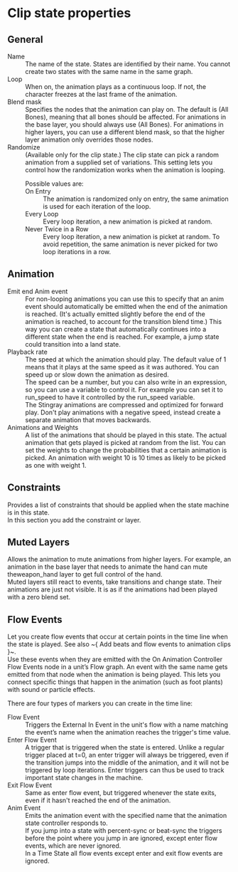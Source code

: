 # Clip state properties

## General

<dl>

<dt>Name</dt>
<dd>The name of the state. States are identified by their name. You cannot create two states with the same name in the same graph.</dd>

<dt>Loop</dt>

<dd>When on, the animation plays as a continuous loop. If not, the character freezes at the last frame of the animation.</dd>

<dt>Blend mask</dt>

<dd>Specifies the nodes that the animation can play on. The default is (All Bones), meaning that all bones should be affected. For animations in the base layer, you should always use (All Bones). For animations in higher layers, you can use a different blend mask, so that the higher layer animation only overrides those nodes.</dd>

<dt>Randomize</dt>

<dd>(Available only for the clip state.) The clip state can pick a random animation from a supplied set of variations. This setting lets you control how the randomization works when the animation is looping.

<dl>Possible values are:

<dt>On Entry</dt>

<dd>The animation is randomized only on entry, the same animation is used for each iteration of the loop.</dd>

<dt>Every Loop</dt>

<dd>Every loop iteration, a new animation is picked at random.</dd>

<dt>Never Twice in a Row</dt>

<dd>Every loop iteration, a new animation is picket at random. To avoid repetition, the same animation is never picked for two loop iterations in a row.</dd>
</dl></dd>

</dl>

## Animation

<dl>
<dt>Emit end Anim event</dt>

<dd>For non-looping animations you can use this to specify that an anim event should automatically be emitted when the end of the animation is reached. (It's actually emitted slightly before the end of the animation is reached, to account for the transition blend time.) This way you can create a state that automatically continues into a different state when the end is reached. For example, a jump state could transition into a land state.</dd>

<dt>Playback rate<dt>

<dd>The speed at which the animation should play. The default value of 1 means that it plays at the same speed as it was authored. You can speed up or slow down the animation as desired.
<br>
The speed can be a number, but you can also write in an expression, so you can use a variable to control it. For example you can set it to run_speed to have it controlled by the run_speed variable.
<br>
The Stingray animations are compressed and optimized for forward play. Don't play animations with a negative speed, instead create a separate animation that moves backwards.</dd>

<dt>Animations and Weights<dt>
<dd>A list of the animations that should be played in this state. The actual animation that gets played is picked at random from the list. You can set the weights to change the probabilities that a certain animation is picked. An animation with weight 10 is 10 times as likely to be picked as one with weight 1.</dd>

</dl>


## Constraints

Provides a list of constraints that should be applied when the state machine is in this state.
<br>
In this section you add the constraint or layer.

## Muted Layers

Allows the animation to mute animations from higher layers. For example, an animation in the base layer that needs to animate the hand can mute theweapon_hand layer to get full control of the hand.
<br>
Muted layers still react to events, take transitions and change state. Their animations are just not visible. It is as if the animations had been played with a zero blend set.

## Flow Events

Let you create flow events that occur at certain points in the time line when the state is played. See also ~{ Add beats and flow events to animation clips }~.
<br>
Use these events when they are emitted with the On Animation Controller Flow Events node in a unit’s Flow graph. An event with the same name gets emitted from that node when the animation is being played. This lets you connect specific things that happen in the animation (such as foot plants) with sound or particle effects.

There are four types of markers you can create in the time line:

<dl>

<dt>Flow Event</dt>

<dd>Triggers the External In Event in the unit's flow with a name matching the event’s name when the animation reaches the trigger's time value.</dd>

<dt>Enter Flow Event</dt>

<dd>A trigger that is triggered when the state is entered. Unlike a regular trigger placed at t=0, an enter trigger will always be triggered, even if the transition jumps into the middle of the animation, and it will not be triggered by loop iterations. Enter triggers can thus be used to track important state changes in the machine.</dd>

<dt>Exit Flow Event<dt>

<dd>Same as enter flow event, but triggered whenever the state exits, even if it hasn't reached the end of the animation.</dd>

<dt>Anim Event</dt>
<dd>Emits the animation event with the specified name that the animation state controller responds to.

<br>
If you jump into a state with percent-sync or beat-sync the triggers before the point where you jump in are ignored, except enter flow events, which are never ignored.
<br>
In a Time State all flow events except enter and exit flow events are ignored.</dd>

</dl>
